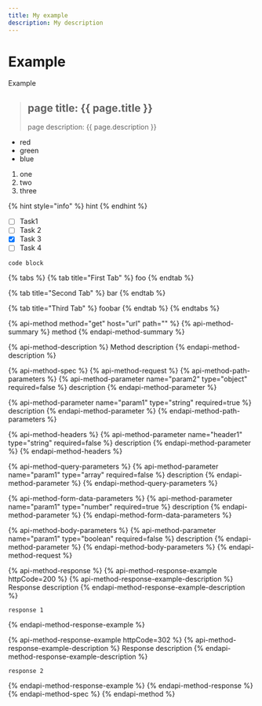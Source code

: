 ```yaml
---
title: My example
description: My description
---
```

# Example

Example

> page title: {{ page.title }}
> ---
> page description: {{ page.description }}

* red
* green
* blue

1. one
2. two
3. three

{% hint style="info" %}
hint
{% endhint %}

* [ ] Task1
* [ ] Task 2
* [x] Task 3
* [ ] Task 4

```text
code block
```

{% tabs %}
{% tab title="First Tab" %}
foo
{% endtab %}

{% tab title="Second Tab" %}
bar
{% endtab %}

{% tab title="Third Tab" %}
foobar
{% endtab %}
{% endtabs %}

{% api-method method="get" host="url" path="" %}
{% api-method-summary %}
method
{% endapi-method-summary %}

{% api-method-description %}
Method description
{% endapi-method-description %}

{% api-method-spec %}
{% api-method-request %}
{% api-method-path-parameters %}
{% api-method-parameter name="param2" type="object" required=false %}
description
{% endapi-method-parameter %}

{% api-method-parameter name="param1" type="string" required=true %}
description
{% endapi-method-parameter %}
{% endapi-method-path-parameters %}

{% api-method-headers %}
{% api-method-parameter name="header1" type="string" required=false %}
description
{% endapi-method-parameter %}
{% endapi-method-headers %}

{% api-method-query-parameters %}
{% api-method-parameter name="param1" type="array" required=false %}
description
{% endapi-method-parameter %}
{% endapi-method-query-parameters %}

{% api-method-form-data-parameters %}
{% api-method-parameter name="param1" type="number" required=true %}
description
{% endapi-method-parameter %}
{% endapi-method-form-data-parameters %}

{% api-method-body-parameters %}
{% api-method-parameter name="param1" type="boolean" required=false %}
description
{% endapi-method-parameter %}
{% endapi-method-body-parameters %}
{% endapi-method-request %}

{% api-method-response %}
{% api-method-response-example httpCode=200 %}
{% api-method-response-example-description %}
Response description
{% endapi-method-response-example-description %}

```
response 1
```
{% endapi-method-response-example %}

{% api-method-response-example httpCode=302 %}
{% api-method-response-example-description %}
Response description
{% endapi-method-response-example-description %}

```
response 2
```
{% endapi-method-response-example %}
{% endapi-method-response %}
{% endapi-method-spec %}
{% endapi-method %}

